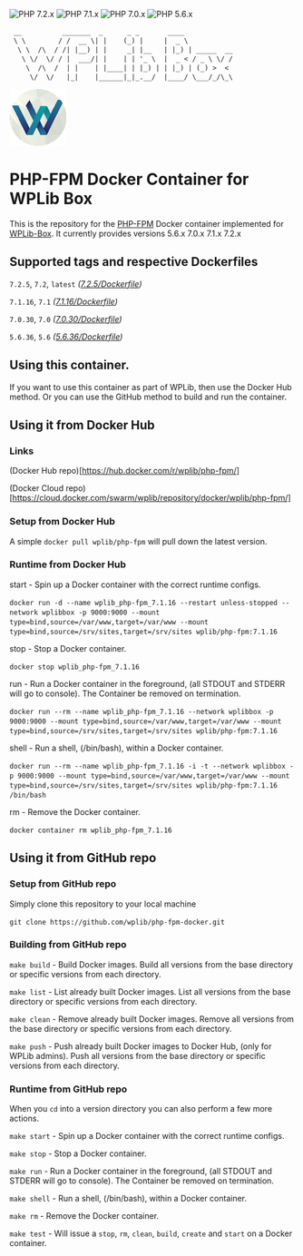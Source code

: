 ![PHP 7.2.x](https://img.shields.io/badge/PHP-7.2.x-green.svg)
![PHP 7.1.x](https://img.shields.io/badge/PHP-7.1.x-green.svg)
![PHP 7.0.x](https://img.shields.io/badge/PHP-7.0.x-green.svg)
![PHP 5.6.x](https://img.shields.io/badge/PHP-5.6.x-green.svg)


```
 __          _______  _      _ _       ____
 \ \        / /  __ \| |    (_) |     |  _ \
  \ \  /\  / /| |__) | |     _| |__   | |_) | _____  __
   \ \/  \/ / |  ___/| |    | | '_ \  |  _ < / _ \ \/ /
    \  /\  /  | |    | |____| | |_) | | |_) | (_) >  <
     \/  \/   |_|    |______|_|_.__/  |____/ \___/_/\_\
```

![WPLib-Box](https://github.com/wplib/wplib.github.io/raw/master/WPLib-Box-100x.png)


# PHP-FPM Docker Container for WPLib Box
This is the repository for the [PHP-FPM](https://php-fpm.org/) Docker container implemented for [WPLib-Box](https://github.com/wplib/wplib-box).
It currently provides versions 5.6.x 7.0.x 7.1.x 7.2.x


## Supported tags and respective Dockerfiles
`7.2.5`, `7.2`, `latest` _([7.2.5/Dockerfile](https://github.com/wplib/php-fpm-docker/blob/master/7.2.5/Dockerfile))_

`7.1.16`, `7.1` _([7.1.16/Dockerfile](https://github.com/wplib/php-fpm-docker/blob/master/7.1.16/Dockerfile))_

`7.0.30`, `7.0` _([7.0.30/Dockerfile](https://github.com/wplib/php-fpm-docker/blob/master/7.0.30/Dockerfile))_

`5.6.36`, `5.6` _([5.6.36/Dockerfile](https://github.com/wplib/php-fpm-docker/blob/master/5.6.36/Dockerfile))_


## Using this container.
If you want to use this container as part of WPLib, then use the Docker Hub method.
Or you can use the GitHub method to build and run the container.


## Using it from Docker Hub

### Links
(Docker Hub repo)[https://hub.docker.com/r/wplib/php-fpm/]

(Docker Cloud repo)[https://cloud.docker.com/swarm/wplib/repository/docker/wplib/php-fpm/]


### Setup from Docker Hub
A simple `docker pull wplib/php-fpm` will pull down the latest version.


### Runtime from Docker Hub
start - Spin up a Docker container with the correct runtime configs.

`docker run -d --name wplib_php-fpm_7.1.16 --restart unless-stopped --network wplibbox -p 9000:9000 --mount type=bind,source=/var/www,target=/var/www --mount type=bind,source=/srv/sites,target=/srv/sites wplib/php-fpm:7.1.16`

stop - Stop a Docker container.

`docker stop wplib_php-fpm_7.1.16`

run - Run a Docker container in the foreground, (all STDOUT and STDERR will go to console). The Container be removed on termination.

`docker run --rm --name wplib_php-fpm_7.1.16 --network wplibbox -p 9000:9000 --mount type=bind,source=/var/www,target=/var/www --mount type=bind,source=/srv/sites,target=/srv/sites wplib/php-fpm:7.1.16`

shell - Run a shell, (/bin/bash), within a Docker container.

`docker run --rm --name wplib_php-fpm_7.1.16 -i -t --network wplibbox -p 9000:9000 --mount type=bind,source=/var/www,target=/var/www --mount type=bind,source=/srv/sites,target=/srv/sites wplib/php-fpm:7.1.16 /bin/bash`

rm - Remove the Docker container.

`docker container rm wplib_php-fpm_7.1.16`


## Using it from GitHub repo

### Setup from GitHub repo
Simply clone this repository to your local machine

`git clone https://github.com/wplib/php-fpm-docker.git`


### Building from GitHub repo
`make build` - Build Docker images. Build all versions from the base directory or specific versions from each directory.


`make list` - List already built Docker images. List all versions from the base directory or specific versions from each directory.


`make clean` - Remove already built Docker images. Remove all versions from the base directory or specific versions from each directory.


`make push` - Push already built Docker images to Docker Hub, (only for WPLib admins). Push all versions from the base directory or specific versions from each directory.


### Runtime from GitHub repo
When you `cd` into a version directory you can also perform a few more actions.

`make start` - Spin up a Docker container with the correct runtime configs.


`make stop` - Stop a Docker container.


`make run` - Run a Docker container in the foreground, (all STDOUT and STDERR will go to console). The Container be removed on termination.


`make shell` - Run a shell, (/bin/bash), within a Docker container.


`make rm` - Remove the Docker container.


`make test` - Will issue a `stop`, `rm`, `clean`, `build`, `create` and `start` on a Docker container.


